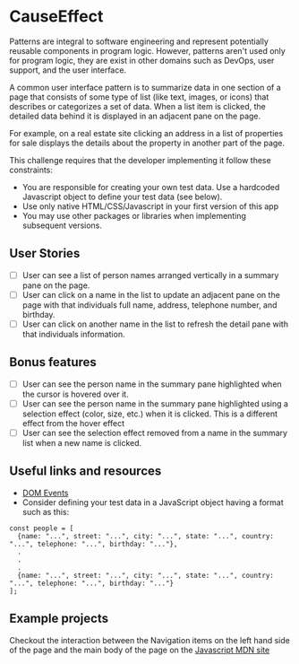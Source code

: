 # CauseEffect

Patterns are integral to software engineering and represent potentially
reusable components in program logic. However, patterns aren't used only
for program logic, they are exist in other domains such as DevOps, user
support, and the user interface.

A common user interface pattern is to summarize data in one section of a page
that consists of some type of list (like text, images, or icons) that describes
or categorizes a set of data. When a list item is clicked, the detailed data
behind it is displayed in an adjacent pane on the page.

For example, on a real estate site clicking an address in a list of properties
for sale displays the details about the property in another part of the
page.

This challenge requires that the developer implementing it follow these
constraints:

- You are responsible for creating your own test data. Use a hardcoded
  Javascript object to define your test data (see below).
- Use only native HTML/CSS/Javascript in your first version of this app
- You may use other packages or libraries when implementing subsequent
  versions.

## User Stories

- [ ] User can see a list of person names arranged vertically in a summary
      pane on the page.
- [ ] User can click on a name in the list to update an adjacent pane on the
      page with that individuals full name, address, telephone number, and
      birthday.
- [ ] User can click on another name in the list to refresh the detail pane
      with that individuals information.

## Bonus features

- [ ] User can see the person name in the summary pane highlighted when the
      cursor is hovered over it.
- [ ] User can see the person name in the summary pane highlighted
      using a selection effect (color, size, etc.) when it is clicked. This is a
      different effect from the hover effect
- [ ] User can see the selection effect removed from a name in the summary
      list when a new name is clicked.

## Useful links and resources

- [DOM Events](https://developer.mozilla.org/en-US/docs/Web/API/Event)
- Consider defining your test data in a JavaScript object having a format
  such as this:

```
const people = [
  {name: "...", street: "...", city: "...", state: "...", country: "...", telephone: "...", birthday: "..."},
  .
  .
  .
  {name: "...", street: "...", city: "...", state: "...", country: "...", telephone: "...", birthday: "..."}
];
```

## Example projects

Checkout the interaction between the Navigation items on the left hand side
of the page and the main body of the page on the [Javascript MDN site](https://developer.mozilla.org/en-US/docs/Web/JavaScript)
